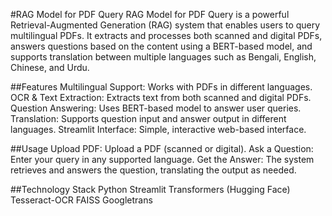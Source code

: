 #RAG Model for PDF Query
RAG Model for PDF Query is a powerful Retrieval-Augmented Generation (RAG) system that enables users to query multilingual PDFs. It extracts and processes both scanned and digital PDFs, answers questions based on the content using a BERT-based model, and supports translation between multiple languages such as Bengali, English, Chinese, and Urdu.

##Features
Multilingual Support: Works with PDFs in different languages.
OCR & Text Extraction: Extracts text from both scanned and digital PDFs.
Question Answering: Uses BERT-based model to answer user queries.
Translation: Supports question input and answer output in different languages.
Streamlit Interface: Simple, interactive web-based interface.

##Usage
Upload PDF: Upload a PDF (scanned or digital).
Ask a Question: Enter your query in any supported language.
Get the Answer: The system retrieves and answers the question, translating the output as needed.


##Technology Stack
Python
Streamlit
Transformers (Hugging Face)
Tesseract-OCR
FAISS
Googletrans

